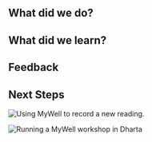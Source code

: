 


## What did we do?

## What did we learn?

## Feedback

## Next Steps


![Using MyWell to record a new reading.]({{site.baseurl}}/mywell/well_reading.jpg)

![Running a MyWell workshop in Dharta]({{site.baseurl}}/mywell/IMG_5883.jpg)



